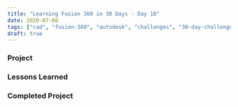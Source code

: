 ```yaml
---
title: "Learning Fusion 360 in 30 Days - Day 18"
date: 2020-07-08
tags: ["cad", "fusion-360", "autodesk", "challenges", "30-day-challenge", "fusion-360-in-30"]
draft: true
---
```

### Project

### Lessons Learned

### Completed Project

